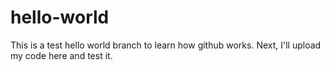 # hello-world
This is a test hello world branch to learn how github works. 
Next, I'll upload my code here and test it.
